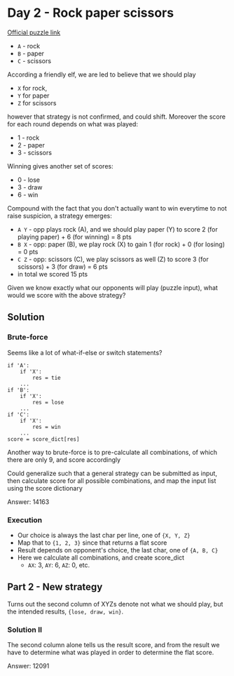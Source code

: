 # Day 2 - Rock paper scissors

[Official puzzle link](https://adventofcode.com/2022/day/2)

- `A` - rock
- `B` - paper
- `C` - scissors

According a friendly elf, we are led to believe that we should play 

- `X` for rock,
- `Y` for paper
- `Z` for scissors

however that strategy is not confirmed, and could shift. Moreover the score for each round depends on what was played:

- 1 - rock
- 2 - paper
- 3 - scissors

Winning gives another set of scores:

- 0 - lose
- 3 - draw
- 6 - win

Compound with the fact that you don't actually want to win everytime to not raise suspicion, a strategy emerges:

- `A Y` - opp plays rock (A), and we should play paper (Y) to score 2 (for playing paper) + 6 (for winning) = 8 pts
- `B X` - opp: paper (B), we play rock (X) to gain 1 (for rock) + 0 (for losing) = 0 pts
- `C Z` - opp: scissors (C), we play scissors as well (Z) to score 3 (for scissors) + 3 (for draw) = 6 pts
- in total we scored 15 pts

Given we know exactly what our opponents will play (puzzle input), what would we score with the above strategy?

## Solution

### Brute-force

Seems like a lot of what-if-else or switch statements? 

```
if 'A':
    if 'X':
        res = tie
    ...
if 'B':
    if 'X':
        res = lose
    ...
if 'C':
    if 'X':
        res = win
    ...
score = score_dict[res]
```

Another way to brute-force is to pre-calculate all combinations, of which there are only 9, and score accordingly

Could generalize such that a general strategy can be submitted as input, then calculate score for all possible combinations, and map the input list using the score dictionary    

Answer: 14163

### Execution

- Our choice is always the last char per line, one of `{X, Y, Z}`
- Map that to `{1, 2, 3}` since that returns a flat score
- Result depends on opponent's choice, the last char, one of `{A, B, C}`
- Here we calculate all combinations, and create score_dict
  - `AX`: 3, `AY`: 6, `AZ`: 0, etc.

## Part 2 - New strategy

Turns out the second column of XYZs denote not what we should play, but the intended results, `{lose, draw, win}`. 

### Solution II

The second column alone tells us the result score, and from the result we have to determine what was played in order to determine the flat score.

Answer: 12091
